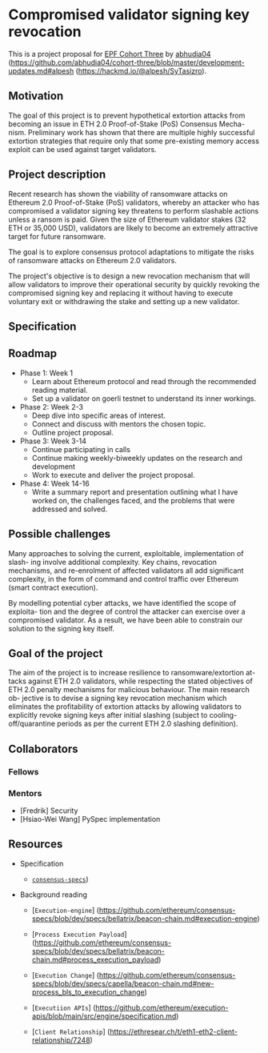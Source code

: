 # Compromised validator signing key revocation
This is a project proposal for [EPF Cohort Three](https://github.com/eth-protocol-fellows/cohort-three) by [abhudia04](https://github.com/abhudia04) (https://github.com/abhudia04/cohort-three/blob/master/development-updates.md#alpesh (https://hackmd.io/@alpesh/SyTasizro).

## Motivation

The goal of this project is to prevent hypothetical extortion attacks from becoming an issue in ETH 2.0 Proof-of-Stake (PoS) Consensus Mecha- nism. Preliminary work has shown that there are multiple highly successful extortion strategies that require only that some pre-existing memory access exploit can be used against target validators.

## Project description

Recent research has shown the viability of ransomware attacks on Ethereum 2.0 Proof-of-Stake (PoS) validators, whereby an attacker who has compromised a validator signing key threatens to perform slashable actions unless a ransom is paid. Given the size of Ethereum validator stakes (32 ETH or 35,000 USD), validators are likely to become an extremely attractive target for future ransomware.

The goal is to explore consensus protocol adaptations to mitigate the risks of ransomware attacks on Ethereum 2.0 validators.

The project's objective is to design a new revocation mechanism that will allow validators to improve their operational security by quickly revoking the compromised signing key and replacing it without having to execute voluntary exit or withdrawing the stake and setting up a new validator.

## Specification



## Roadmap

- Phase 1: Week 1
    - Learn about Ethereum protocol and read through the recommended reading material.
    - Set up a validator on goerli testnet to understand its inner workings.
- Phase 2: Week 2-3
    - Deep dive into specific areas of interest.
    - Connect and discuss with mentors the chosen topic.
    - Outline project proposal.
- Phase 3: Week 3-14
    - Continue participating in calls
    - Continue making weekly-biweekly updates on the research and development
    - Work to execute and deliver the project proposal.
- Phase 4: Week 14-16
    - Write a summary report and presentation outlining what I have worked on, the challenges faced, and the problems that were addressed and solved.

## Possible challenges

Many approaches to solving the current, exploitable, implementation of slash- ing involve additional complexity. Key chains, revocation mechanisms, and re-enrolment of affected validators all add significant complexity, in the form of command and control traffic over Ethereum (smart contract execution).

By modelling potential cyber attacks, we have identified the scope of exploita- tion and the degree of control the attacker can exercise over a compromised validator. As a result, we have been able to constrain our solution to the signing key itself.

## Goal of the project

The aim of the project is to increase resilience to ransomware/extortion at- tacks against ETH 2.0 validators, while respecting the stated objectives of ETH 2.0 penalty mechanisms for malicious behaviour. The main research ob- jective is to devise a signing key revocation mechanism which eliminates the profitability of extortion attacks by allowing validators to explicitly revoke signing keys after initial slashing (subject to cooling-off/quarantine periods as per the current ETH 2.0 slashing definition).

## Collaborators

### Fellows


### Mentors

- [Fredrik] Security
- [Hsiao-Wei Wang] PySpec implementation

## Resources
- Specification
    - [`consensus-specs`](https://github.com/ethereum/consensus-specs/blob/dev/specs/capella/beacon-chain.md#preset))

- Background reading
    - [`Execution-engine`] (https://github.com/ethereum/consensus-specs/blob/dev/specs/bellatrix/beacon-chain.md#execution-engine)

    - [`Process Execution Payload`] (https://github.com/ethereum/consensus-specs/blob/dev/specs/bellatrix/beacon-chain.md#process_execution_payload)

    - [`Execution Change`] (https://github.com/ethereum/consensus-specs/blob/dev/specs/capella/beacon-chain.md#new-process_bls_to_execution_change)

    - [`Executiion APIs`] (https://github.com/ethereum/execution-apis/blob/main/src/engine/specification.md)

    - [`Client Relationship`] (https://ethresear.ch/t/eth1-eth2-client-relationship/7248)